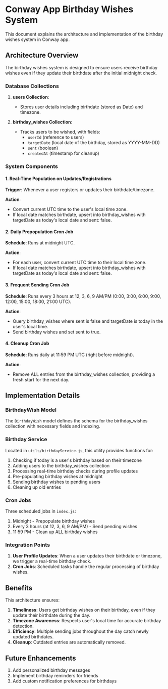 # Conway App Birthday Wishes System

This document explains the architecture and implementation of the birthday wishes system in Conway app.

## Architecture Overview

The birthday wishes system is designed to ensure users receive birthday wishes even if they update their birthdate after the initial midnight check.

### Database Collections

1. **users Collection**:

   - Stores user details including birthdate (stored as Date) and timezone.

2. **birthday_wishes Collection**:
   - Tracks users to be wished, with fields:
     - `userId` (reference to users)
     - `targetDate` (local date of the birthday, stored as YYYY-MM-DD)
     - `sent` (boolean)
     - `createdAt` (timestamp for cleanup)

### System Components

#### 1. Real-Time Population on Updates/Registrations

**Trigger**: Whenever a user registers or updates their birthdate/timezone.

**Action**:

- Convert current UTC time to the user's local time zone.
- If local date matches birthdate, upsert into birthday_wishes with targetDate as today's local date and sent: false.

#### 2. Daily Prepopulation Cron Job

**Schedule**: Runs at midnight UTC.

**Action**:

- For each user, convert current UTC time to their local time zone.
- If local date matches birthdate, upsert into birthday_wishes with targetDate as today's local date and sent: false.

#### 3. Frequent Sending Cron Job

**Schedule**: Runs every 3 hours at 12, 3, 6, 9 AM/PM (0:00, 3:00, 6:00, 9:00, 12:00, 15:00, 18:00, 21:00 UTC).

**Action**:

- Query birthday_wishes where sent is false and targetDate is today in the user's local time.
- Send birthday wishes and set sent to true.

#### 4. Cleanup Cron Job

**Schedule**: Runs daily at 11:59 PM UTC (right before midnight).

**Action**:

- Remove ALL entries from the birthday_wishes collection, providing a fresh start for the next day.

## Implementation Details

### BirthdayWish Model

The `BirthdayWish` model defines the schema for the birthday_wishes collection with necessary fields and indexing.

### Birthday Service

Located in `utils/birthdayService.js`, this utility provides functions for:

1. Checking if today is a user's birthday based on their timezone
2. Adding users to the birthday_wishes collection
3. Processing real-time birthday checks during profile updates
4. Pre-populating birthday wishes at midnight
5. Sending birthday wishes to pending users
6. Cleaning up old entries

### Cron Jobs

Three scheduled jobs in `index.js`:

1. Midnight - Prepopulate birthday wishes
2. Every 3 hours (at 12, 3, 6, 9 AM/PM) - Send pending wishes
3. 11:59 PM - Clean up ALL birthday wishes

### Integration Points

1. **User Profile Updates**: When a user updates their birthdate or timezone, we trigger a real-time birthday check.
2. **Cron Jobs**: Scheduled tasks handle the regular processing of birthday wishes.

## Benefits

This architecture ensures:

1. **Timeliness**: Users get birthday wishes on their birthday, even if they update their birthdate during the day.
2. **Timezone Awareness**: Respects user's local time for accurate birthday detection.
3. **Efficiency**: Multiple sending jobs throughout the day catch newly updated birthdates.
4. **Cleanup**: Outdated entries are automatically removed.

## Future Enhancements

1. Add personalized birthday messages
2. Implement birthday reminders for friends
3. Add custom notification preferences for birthdays
